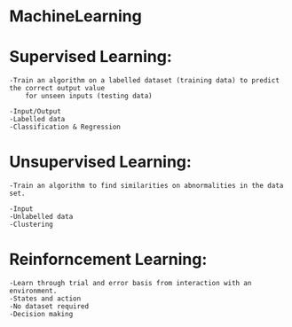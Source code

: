 # MachineLearning

Supervised Learning:
=====================
	-Train an algorithm on a labelled dataset (training data) to predict the correct output value
		for unseen inputs (testing data)
		
	-Input/Output
	-Labelled data
	-Classification & Regression


 Unsupervised Learning:
=======================
	-Train an algorithm to find similarities on abnormalities in the data set.
	
	-Input
	-Unlabelled data
	-Clustering
 

Reinforncement Learning:
 ==========================
	-Learn through trial and error basis from interaction with an environment.
	-States and action
	-No dataset required
	-Decision making

 
